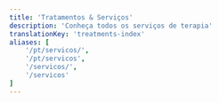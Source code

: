```yaml
---
title: 'Tratamentos & Serviços'
description: 'Conheça todos os serviços de terapia'
translationKey: 'treatments-index'
aliases: [
    '/pt/servicos/',
    '/pt/servicos',
    '/servicos/',
    '/servicos'
]
---
```

